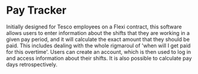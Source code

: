 # Pay Tracker

Initially designed for Tesco employees on a Flexi contract, this software allows users to enter information about the shifts that they are working in a given pay period, and it will calculate the exact amount that they should be paid.
This includes dealing with the whole rigmaroul of 'when will I get paid for this overtime'.
Users can create an account, which is then used to log in and access information about their shifts.
It is also possible to calculate pay days retrospectively.
